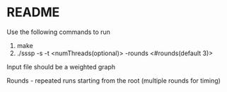 # README #

Use the following commands to run

1. make 
2. ./sssp <filename> -s <root node> -t <numThreads(optional)> -rounds <#rounds(default 3)>

Input file should be a weighted graph

Rounds - repeated runs starting from the root (multiple rounds for timing)
 
